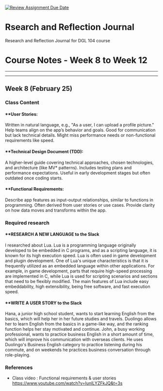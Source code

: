 [![Review Assignment Due Date](https://classroom.github.com/assets/deadline-readme-button-22041afd0340ce965d47ae6ef1cefeee28c7c493a6346c4f15d667ab976d596c.svg)](https://classroom.github.com/a/MMj2nZMu)
# Rsearch and Reflection Journal
Research and Reflection Journal for DGL 104 course


# **Course Notes - Week 8 to Week 12**

---

---
## Week 8 (February 25)
### **Class Content** 

#### **User Stories:
Written in natural language, e.g., "As a user, I can upload a profile picture."
Help teams align on the app’s behavior and goals.
Good for communication but lack technical details.
Might miss performance needs or non-functional requirements like speed.

#### **Technical Design Document (TDD):
A higher-level guide covering technical approaches, chosen technologies, and architecture (like MV* patterns).
Includes testing plans and performance expectations.
Useful in early development stages but often outdated once coding starts.

#### **Functional Requirements:
Describe app features as input-output relationships, similar to functions in programming.
Often derived from user stories or use cases.
Provide clarity on how data moves and transforms within the app.


### **Required research** 
#### **RESEARCH A NEW LANGUAGE to the Slack
I researched about Lua.
Lua is a programming language originally developed to be embedded in C programs, and as a scripting language, it is known for its high execution speed. Lua is often used in game development and plugin development. One of Lua's unique characteristics is that it is frequently utilized as an embedded language within other applications. For example, in game development, parts that require high-speed processing are implemented in C, while Lua is used for scripting scenarios and sections that need to be flexibly modified. The main features of Lua include easy embeddability, high extensibility, being free software, and fast execution speed.

#### **WRITE A USER STORY to the Slack
Hana, a junior high school student, wants to start learning English from the basics, which will help her in her future studies and travels. Duolingo allows her to learn English from the basics in a game-like way, and the ranking function helps her stay motivated and continue.
John, a busy working professional, wants to practice business English in a short amount of time, which will improve his communication with overseas clients. He uses Duolingo's Business English category to practice listening during his commute, and on weekends he practices business conversation through role-playing.

### References
   - Class video : Functional requirements & user stories https://www.youtube.com/watch?v=IunlLYZFkJQ&t=3s
